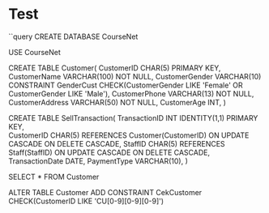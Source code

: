 # Test

``query
CREATE DATABASE CourseNet

USE CourseNet

CREATE TABLE Customer(
CustomerID CHAR(5) PRIMARY KEY,
CustomerName VARCHAR(100) NOT NULL, 
CustomerGender VARCHAR(10) CONSTRAINT GenderCust CHECK(CustomerGender LIKE 'Female' OR CustomerGender LIKE 'Male'),
CustomerPhone VARCHAR(13) NOT NULL,
CustomerAddress VARCHAR(50) NOT NULL,
CustomerAge INT,
)

CREATE TABLE SellTransaction(
TransactionID INT IDENTITY(1,1)	PRIMARY KEY,			
CustomerID CHAR(5) REFERENCES Customer(CustomerID) ON UPDATE CASCADE ON DELETE CASCADE,
StaffID CHAR(5) REFERENCES Staff(StaffID) ON UPDATE CASCADE ON DELETE CASCADE,
TransactionDate DATE,
PaymentType VARCHAR(10),
)

SELECT * FROM Customer

ALTER TABLE Customer
ADD CONSTRAINT CekCustomer CHECK(CustomerID LIKE 'CU[0-9][0-9][0-9]')
